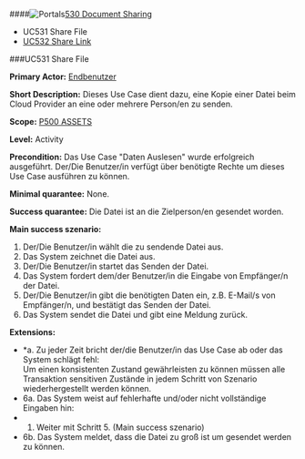 ####![Portals](https://raw.github.com/massiveart/sulu-docs/master/use-cases/images/package-assets.png)[530 Document Sharing](https://github.com/massiveart/sulu-docs/tree/master/use-cases/p500/p530 "530 Document Sharing")

* UC531 Share File
* [UC532 Share Link](https://github.com/massiveart/sulu-docs/tree/master/use-cases/p500/p530/UC532.md "UC532 Share Link")

###UC531 Share File

**Primary Actor:** [Endbenutzer](https://github.com/massiveart/sulu-docs/tree/master/system-specification/actors.md "Actors") 

**Short Description:** Dieses Use Case dient dazu, eine Kopie einer Datei beim Cloud Provider an eine oder mehrere Person/en zu senden. 

**Scope:** [P500 ASSETS](https://github.com/massiveart/sulu-docs/tree/master/system-specification/p500-assets "500 ASSETS") 

**Level:** Activity

**Precondition:** Das Use Case "Daten Auslesen" wurde erfolgreich ausgeführt. Der/Die Benutzer/in verfügt über benötigte Rechte um dieses Use Case ausführen zu können.

**Minimal quarantee:** None.

**Success quarantee:** Die Datei ist an die Zielperson/en gesendet worden.

**Main success szenario:** 

1. Der/Die Benutzer/in wählt die zu sendende Datei aus.
2. Das System zeichnet die Datei aus.
3. Der/Die Benutzer/in startet das Senden der Datei.
4. Das System fordert dem/der Benutzer/in die Eingabe von Empfänger/n der Datei.
5. Der/Die Benutzer/in gibt die benötigten Daten ein, z.B. E-Mail/s von Empfänger/n, und bestätigt das Senden der Datei.
6. Das System sendet die Datei und gibt eine Meldung zurück. 

**Extensions:**
* *a. Zu jeder Zeit bricht der/die Benutzer/in das Use Case ab oder das System schlägt fehl:	
Um einen konsistenten Zustand gewährleisten zu können müssen alle Transaktion sensitiven Zustände in jedem Schritt von Szenario wiederhergestellt werden können.
* 6a. Das System weist auf fehlerhafte und/oder nicht vollständige Eingaben hin:
 * 1. Weiter mit Schritt 5. (Main success szenario)  
* 6b. Das System meldet, dass die Datei zu groß ist um gesendet werden zu können.
 
 
      